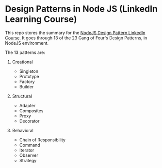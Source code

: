 # Design Patterns in Node JS (LinkedIn Learning Course)

This repo stores the summary for the [NodeJS Design Pattern LinkedIn Course](https://www.linkedin.com/learning/node-js-design-patterns/). It goes through 13 of the 23 Gang of Four's Design Patterns, in NodeJS environment.

The 13 patterns are:

1. Creational
	- Singleton
	- Prototype
	- Factory
	- Builder

2. Structural
	- Adapter
	- Composites
	- Proxy
	- Decorator

3. Behavioral
	- Chain of Responsibility
	- Command
	- Iterator
	- Observer
	- Strategy